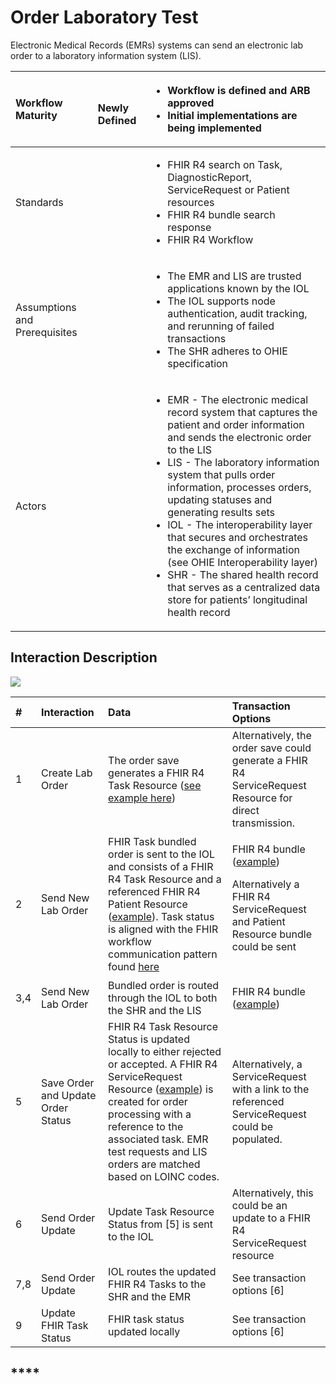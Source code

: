 # Order Laboratory Test

Electronic Medical Records \(EMRs\) systems can send an electronic lab order to a laboratory information system \(LIS\).

<table>
  <thead>
    <tr>
      <th style="text-align:left"><b>Workflow Maturity</b>
      </th>
      <th style="text-align:left">
        <p>
          <img src="https://lh6.googleusercontent.com/Kxkqfa92YGW3mIOmWio0Twi4YLMA92z6mL1MuFzkx4AWS5CX5zbzWid5z4p2W-e6O66llKpaU0r6lzwyXfhbIiWmkVEuPDy6stX5x5L8uC2DkEXs6qUFX-7xxXTlb9hbkg"
          alt/>
        </p>
        <p><b>Newly Defined</b>
        </p>
      </th>
      <th style="text-align:left">
        <ul>
          <li><b>Workflow is defined and ARB approved</b>
          </li>
          <li><b>Initial implementations are being implemented</b>
          </li>
        </ul>
      </th>
    </tr>
  </thead>
  <tbody>
    <tr>
      <td style="text-align:left">Standards</td>
      <td style="text-align:left"></td>
      <td style="text-align:left">
        <ul>
          <li>FHIR R4 search on Task, DiagnosticReport, ServiceRequest or Patient resources</li>
          <li>FHIR R4 bundle search response</li>
          <li>FHIR R4 Workflow</li>
        </ul>
      </td>
    </tr>
    <tr>
      <td style="text-align:left">Assumptions and Prerequisites</td>
      <td style="text-align:left"></td>
      <td style="text-align:left">
        <ul>
          <li>The EMR and LIS are trusted applications known by the IOL</li>
          <li>The IOL supports node authentication, audit tracking, and rerunning of
            failed transactions</li>
          <li>The SHR adheres to OHIE specification</li>
        </ul>
      </td>
    </tr>
    <tr>
      <td style="text-align:left">Actors</td>
      <td style="text-align:left"></td>
      <td style="text-align:left">
        <ul>
          <li>EMR - The electronic medical record system that captures the patient and
            order information and sends the electronic order to the LIS</li>
          <li>LIS - The laboratory information system that pulls order information,
            processes orders, updating statuses and generating results sets</li>
          <li>IOL - The interoperability layer that secures and orchestrates the exchange
            of information (see OHIE Interoperability layer)</li>
          <li>SHR - The shared health record that serves as a centralized data store
            for patients&#x2019; longitudinal health record</li>
        </ul>
      </td>
    </tr>
  </tbody>
</table>

## **Interaction Description**

![](https://lh6.googleusercontent.com/rmStLcHds3HOuCnVpcLYt6-3RIRWbR2jCa-s7jsKWQnvcdXo37rxEM23xYKsid4Qz6lVa2A2t2rZ_9742sX_mVGAQ5htfn9BYVcCRV0-06PPx--UAi6iXcx1Mr7blm6fqQ)

<table>
  <thead>
    <tr>
      <th style="text-align:left"><b>#</b>
      </th>
      <th style="text-align:left">Interaction</th>
      <th style="text-align:left">Data</th>
      <th style="text-align:left">Transaction Options</th>
    </tr>
  </thead>
  <tbody>
    <tr>
      <td style="text-align:left">1</td>
      <td style="text-align:left">Create Lab Order</td>
      <td style="text-align:left">The order save generates a FHIR R4 Task Resource (<a href="https://docs.google.com/document/d/10cEBED1abA2s8LWFzLDWldv4j25pByQF8K2oZfhHB24/edit?ts=5f245ba3#heading=h.xk6hg1i1g2xp">see example here</a>)</td>
      <td
      style="text-align:left">Alternatively, the order save could generate a FHIR R4 ServiceRequest
        Resource for direct transmission.</td>
    </tr>
    <tr>
      <td style="text-align:left">2</td>
      <td style="text-align:left">Send New Lab Order</td>
      <td style="text-align:left">FHIR Task bundled order is sent to the IOL and consists of a FHIR R4 Task
        Resource and a referenced FHIR R4 Patient Resource (<a href="https://docs.google.com/document/d/10cEBED1abA2s8LWFzLDWldv4j25pByQF8K2oZfhHB24/edit?ts=5f245ba3#heading=h.j3gsupx1n06l">example</a>).
        Task status is aligned with the FHIR workflow communication pattern found
        <a
        href="https://www.hl7.org/fhir/workflow-communications.html#12.6.2.1">here</a>
      </td>
      <td style="text-align:left">
        <p>FHIR R4 bundle (<a href="https://docs.google.com/document/d/10cEBED1abA2s8LWFzLDWldv4j25pByQF8K2oZfhHB24/edit?ts=5f245ba3#heading=h.jhmys02ttr9r">example</a>)</p>
        <p>Alternatively a FHIR R4 ServiceRequest and Patient Resource bundle could
          be sent
          <br />
          <br />
        </p>
      </td>
    </tr>
    <tr>
      <td style="text-align:left">3,4</td>
      <td style="text-align:left">Send New Lab Order</td>
      <td style="text-align:left">Bundled order is routed through the IOL to both the SHR and the LIS</td>
      <td
      style="text-align:left">FHIR R4 bundle (<a href="https://docs.google.com/document/d/10cEBED1abA2s8LWFzLDWldv4j25pByQF8K2oZfhHB24/edit?ts=5f245ba3#heading=h.jhmys02ttr9r">example</a>)</td>
    </tr>
    <tr>
      <td style="text-align:left">5</td>
      <td style="text-align:left">Save Order and Update Order Status</td>
      <td style="text-align:left">FHIR R4 Task Resource Status is updated locally to either rejected or
        accepted. A FHIR R4 ServiceRequest Resource (<a href="https://docs.google.com/document/d/10cEBED1abA2s8LWFzLDWldv4j25pByQF8K2oZfhHB24/edit?ts=5f245ba3#heading=h.dq3fj8djmi9i">example</a>)
        is created for order processing with a reference to the associated task.
        EMR test requests and LIS orders are matched based on LOINC codes.</td>
      <td
      style="text-align:left">Alternatively, a ServiceRequest with a link to the referenced ServiceRequest
        could be populated.</td>
    </tr>
    <tr>
      <td style="text-align:left">6</td>
      <td style="text-align:left">Send Order Update</td>
      <td style="text-align:left">Update Task Resource Status from [5] is sent to the IOL</td>
      <td style="text-align:left">Alternatively, this could be an update to a FHIR R4 ServiceRequest resource</td>
    </tr>
    <tr>
      <td style="text-align:left">7,8</td>
      <td style="text-align:left">Send Order Update</td>
      <td style="text-align:left">IOL routes the updated FHIR R4 Tasks to the SHR and the EMR</td>
      <td style="text-align:left">See transaction options [6]</td>
    </tr>
    <tr>
      <td style="text-align:left">9</td>
      <td style="text-align:left">Update FHIR Task Status</td>
      <td style="text-align:left">FHIR task status updated locally</td>
      <td style="text-align:left">See transaction options [6]</td>
    </tr>
  </tbody>
</table>

## \*\*\*\*

